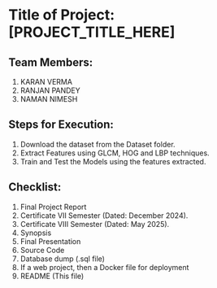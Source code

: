 # Title of Project: [PROJECT_TITLE_HERE]

## Team Members:
1. KARAN VERMA
2. RANJAN PANDEY
3. NAMAN NIMESH

## Steps for Execution:
1. Download the dataset from the Dataset folder.
2. Extract Features using GLCM, HOG and LBP techniques.
3. Train and Test the Models using the features extracted.

## Checklist:
1. Final Project Report
2. Certificate VII Semester (Dated: December 2024).
3. Certificate VIII Semester (Dated: May 2025).
4. Synopsis
5. Final Presentation
6. Source Code
7. Database dump (.sql file)
8. If a web project, then a Docker file for deployment
9. README (This file)